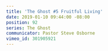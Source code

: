 ```yaml
---
title: 'The Ghost #5 Fruitful Living'
date: 2019-01-10 09:44:00 -08:00
position: 92
series: The Ghost
communicator: Pastor Steve Osborne
vimeo_id: 301905921
---
```


